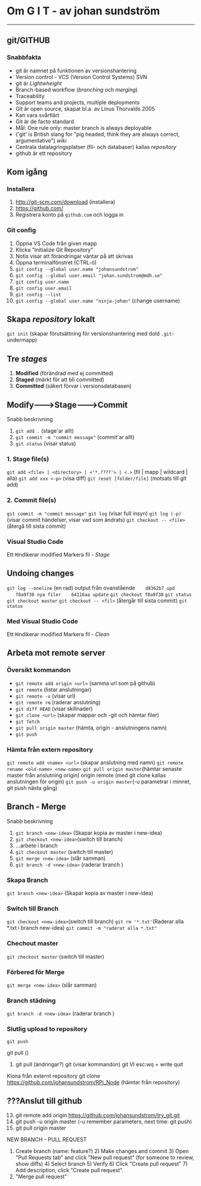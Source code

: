 # Om G I T - av johan sundström
---
## git/GITHUB
### Snabbfakta
* git är namnet på funktionen av versionshantering
* Version control - VCS (Version Control Systems) SVN
* git är _Lightwheight_
* Branch-based workflow (_branching_ och _merging_)
* Traceability
* Support teams and projects, multiple deployments
* Git är open source, skapat bl.a. av Linus Thorvalds 2005
* Kan vara svårtlärt
* Git är de facto standard
* Mål: One rule only: master branch is always deployable
* ('git' is British slang for "pig headed, think they are always correct, argumentative") _wiki_
* Centrala datalagringsplatser (fil- och databaser) kallas _repository_
* github är ett repository

## Kom igång
### Installera
1. http://git-scm.com/download (installera)
2. https://github.com/
3. Registrera konto på ```github.com``` och logga in

### Git config
1. Öppna VS Code från given mapp
1. Klicka "Initialize Git Repository"
1. Notis visar att förändringar väntar på att skrivas
1. Öppna terminalfönstret (CTRL-ö)
1. ```git config --global user.name "johansundstrom"```
1. ```git config --global user.email "johan.sundstrom@mdh.se"```
1. ```git config user.name```
1. ```git config user.email```
1. ```git config --list```
1. ```git config --global user.name "ninja-johan"``` (change username)

## Skapa _repository_ lokalt
```git init``` (skapar förutsättning för versionshantering med dold ```.git```-undermapp)

## Tre _stages_
1. **Modified** (förändrad med ej committed)
2. **Staged** (märkt för att bli committed)
3. **Committed** (säkert förvar i versionsdatabasen)

## Modify--->Stage--->Commit
Snabb beskrivning
1. ```git add .``` (stage'ar allt)
2. ```git commit -m "commit message"``` (commit'ar allt)
1. ```git status``` (visar status)

### 1. Stage file(s)
```git add <file> | <directory> | <'*.????'> | <.>``` (fil | mapp | wildcard | alla)
```git add xxx <-p>``` (visa diff)
```git reset [folder/file]``` (motsats till git add)

### 2. Commit file(s)
```git commit -m "commit message"``` 
```git log``` (visar full insyn)
```git log (-p)``` (visar commit händelser, visar vad som ändrats)
```git checkout -- <file>``` (återgå till sista commit)

### Visual Studio Code
Ett ```M```indikerar modified
Markera fil - _Stage_

## Undoing changes
```git log --oneline``` (en rad)
output från ovanstående
&nbsp;&nbsp;&nbsp;&nbsp;&nbsp;&nbsp;```d8362b7 upd``` 
&nbsp;&nbsp;&nbsp;&nbsp;&nbsp;&nbsp;```f8a9f38 nya filer``` 
&nbsp;&nbsp;&nbsp;&nbsp;&nbsp;&nbsp;```64116aa update``` 
```git checkout f8a9f38``` 
```git status``` 
```git checkout master``` 
```git checkout -- <fil>``` (återgår till sista commit)
```git status``` 
### Med Visual Studio Code
Ett ```M```indikerar modified
Markera fil - _Clean_

## Arbeta mot remote server
### Översikt kommandon
* ```git remote add origin <url>``` (samma url som på github) 
* ```git remote``` (listar anslutningar)
* ```git remote -v``` (visar url)
* ```git remote rm``` <name> (raderar anslutning)
* ```git diff HEAD``` (visar skillnader)
* ```git clone <url>``` (skapar mappar och -git och hämtar filer)
* ```git fetch```
* ```git pull origin master``` (hämta, origin - anslutningens namn)
* ```git push```

### Hämta från extern repository
```git remote add <name> <url>``` (skapar anslutning med namn)
```git remote rename <old-name> <new-name>```
```git pull origin master```(hämtar senaste master från anslutning origin)
origin remote (med git clone kallas anslutningen för origin)
```git push -u origin master```(-u parametrar i minnet, git push nästa gång)

## Branch - Merge
Snabb beskrivning
1. ```git branch <new-idea>``` (Skapar kopia av master i new-idea)
2. ```git checkout <new-idea>```(switch till branch)
3. ...arbete i branch
4. ```git checkout master``` (switch till master)
5. ```git merge <new-idea>``` (slår samman)
6. ```git branch -d <new-idea>``` (raderar branch <new-idea>)
### Skapa Branch 
```git branch <new-idea>``` (Skapar kopia av master i new-idea)
### Switch till Branch
```git checkout <new-idea>```(switch till branch)
```git rm '*.txt'```(Raderar alla *.txt i branch new-idea)
```git commit -m "raderat alla *.txt"```
### Chechout master
```git checkout master``` (switch till master)
### Förbered för Merge
```git merge <new-idea>``` (slår samman)
### Branch städning
```git branch -d <new-idea>``` (raderar branch <new-idea>)
### Slutlig upload to repository
```git push```

git pull ()


1) git pull (ändringar?)
git (visar kommandon)
git VI esc:wq = write quit


Klona från externt repository
git clone https://github.com/johansundstrom/RPi_Node (hämtar från repository)

???Anslut till github
---------------------
13) git remote add origin https://github.com/johansundstrom/try_git.git
14) git push -u origin master (-u remember parameters, next time: git push)
15) git pull origin master



NEW BRANCH - PULL REQUEST
1) Create branch (name: feature?)
    2) Make changes and commit
    3) Open "Pull Requests tab" and click "New pull request" (for someone to review, show diffs)
    4) Select branch
    5) Verify
    6) Click "Create pull request"
    7) Add description, click "Create pull request".
8) "Merge pull request"
